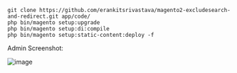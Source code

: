 ```
git clone https://github.com/erankitsrivastava/magento2-excludesearch-and-redirect.git app/code/
php bin/magento setup:upgrade
php bin/magento setup:di:compile
php bin/magento setup:static-content:deploy -f
```

Admin Screenshot:

![image](https://github.com/user-attachments/assets/cfbdf95d-5fa2-406c-a5a1-c151627a1bb6)
